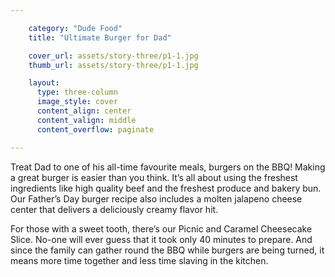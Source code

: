 ```yaml
---

    category: "Dude Food"
    title: "Ultimate Burger for Dad"

    cover_url: assets/story-three/p1-1.jpg
    thumb_url: assets/story-three/p1-1.jpg

    layout:
      type: three-column
      image_style: cover
      content_align: center
      content_valign: middle
      content_overflow: paginate

---
```


Treat Dad to one of his all-time favourite meals, burgers on the BBQ!  Making a great burger is easier than you think.  It’s all about using the freshest ingredients like high quality beef and the freshest produce and bakery bun.  Our Father’s Day burger recipe also includes a molten jalapeno cheese center that delivers a deliciously creamy flavor hit.

For those with a sweet tooth, there’s our Picnic and Caramel Cheesecake Slice.  No-one will ever guess that it took only 40 minutes to prepare.  And since the family can gather round the BBQ while burgers are being turned, it means more time together and less time slaving in the kitchen.
